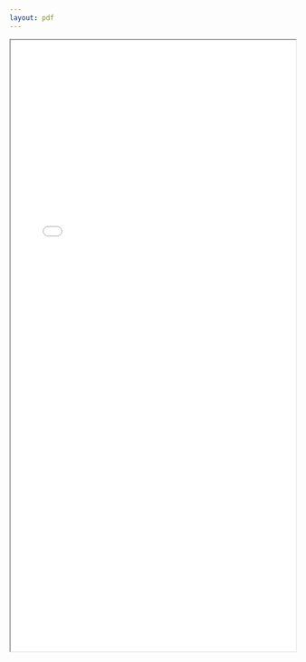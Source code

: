 ```yaml
---
layout: pdf
---
```

<iframe src="{{ site.url }}/docs/julia-shenzhen-meetup-talk-by-quxiaofeng.pdf" width="100%" height="1080"></iframe>
